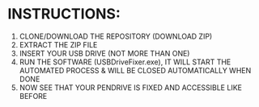 # INSTRUCTIONS:

1. CLONE/DOWNLOAD THE REPOSITORY (DOWNLOAD ZIP)
2. EXTRACT THE ZIP FILE
3. INSERT YOUR USB DRIVE (NOT MORE THAN ONE)
4. RUN THE SOFTWARE (USBDriveFixer.exe), IT WILL START THE AUTOMATED PROCESS & WILL BE CLOSED AUTOMATICALLY WHEN DONE
5. NOW SEE THAT YOUR PENDRIVE IS FIXED AND ACCESSIBLE LIKE BEFORE
